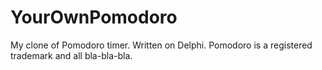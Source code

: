 # YourOwnPomodoro
My clone of Pomodoro timer. Written on Delphi. Pomodoro is a registered trademark and all bla-bla-bla.
